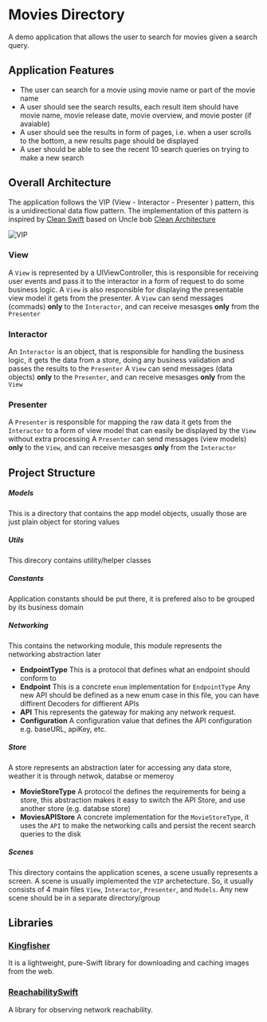 #  Movies Directory

A demo application that allows the user to search for movies given a search query.

## Application Features

- The user can search for a movie using movie name or part of the movie name
- A user should see the search results, each result item should have movie name, movie release date, movie overview, and movie poster (if avaiable)
- A user should see the results in form of pages, i.e. when a user scrolls to the bottom, a new results page should be displayed
- A user should be able to see the recent 10 search queries on trying to make a new search

## Overall Architecture

The application follows the VIP (View - Interactor - Presenter ) pattern, this is a unidirectional data flow pattern. The implementation of this pattern is inspired by [Clean Swift](http://clean-swift.com/) based on Uncle bob [Clean Architecture](https://8thlight.com/blog/uncle-bob/2012/08/13/the-clean-architecture.html)

![VIP](http://clean-swift.com/wp-content/uploads/2015/08/VIP-Cycle.png)

### View

A `View` is represented by a UIViewController, this is responsible for receiving user events and pass it to the interactor in a form of request to do some business logic. A `View` is also responsible for displaying the presentable view model it gets from the presenter.
A `View` can send messages (commads) **only** to the `Interactor`, and can receive mesasges **only** from the `Presenter`

### Interactor

An `Interactor` is an object, that is responsible for handling the business logic, it gets the data from a store, doing any business validation and passes the results to the `Presenter`
A `View` can send messages (data objects) **only** to the `Presenter`, and can receive mesasges **only** from the `View`

### Presenter

A `Presenter` is responsible for mapping the raw data it gets from the `Interactor` to a form of view model that can easily be displayed by the `View` without extra processing
A `Presenter` can send messages (view models) **only** to the `View`, and can receive mesasges **only** from the `Interactor`

## Project Structure

##### Models
This is a directory that contains the app model objects, usually those are just plain object for storing values

##### Utils
This direcory contains utility/helper classes

##### Constants
Application constants should be put there, it is prefered also to be grouped by its business domain

##### Networking
This contains the networking module, this module represents the networking abstraction later
- **EndpointType**
This is a protocol that defines what an endpoint should conform to
- **Endpoint**
This is a concrete `enum` implementation for `EndpointType`
Any new API should be defined as a new enum case in this file, you can have diffirent Decoders for diffierent APIs
- **API**
This represents the gateway for making any network request. 
- **Configuration**
A configuration value that defines the API configuration e.g. baseURL, apiKey, etc.

##### Store
A store represents an abstraction later for accessing any data store, weather it is through netwok, databse or memeroy
- **MovieStoreType**
A protocol the defines the requirements for being a store, this abstraction makes it easy to switch the API Store, and use another store (e.g. databse store)
- **MoviesAPIStore**
A concrete implementation for the `MovieStoreType`, it uses the `API` to make the networking calls and persist the recent search queries to the disk

##### Scenes
This directory contains the application scenes, a scene usually represents a screen. A scene is usually implemented the `VIP` archetecture. 
So, it usually consists of 4 main files `View`, `Interactor`, `Presenter`, and `Models`.
Any new scene should be in a separate directory/group

## Libraries
### [Kingfisher](https://github.com/onevcat/Kingfisher)
It is a lightweight, pure-Swift library for downloading and caching images from the web.
### [ReachabilitySwift](https://github.com/ashleymills/Reachability.swift)
A library for observing network reachability.

